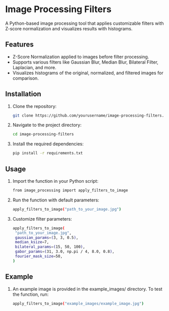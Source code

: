 # Image Processing Filters

A Python-based image processing tool that applies customizable filters with Z-score normalization and visualizes results with histograms.

## Features
- Z-Score Normalization applied to images before filter processing.
- Supports various filters like Gaussian Blur, Median Blur, Bilateral Filter, Laplacian, and more.
- Visualizes histograms of the original, normalized, and filtered images for comparison.

## Installation
1. Clone the repository:
   ```bash
   git clone https://github.com/yourusername/image-processing-filters.git   
2. Navigate to the project directory:
    ```bash
   cd image-processing-filters
4. Install the required dependencies:
   ```bash
   pip install -r requirements.txt
   
## Usage
1. Import the function in your Python script:
   ```bash
   from image_processing import apply_filters_to_image
2. Run the function with default parameters:
   ```bash
   apply_filters_to_image("path_to_your_image.jpg")
3. Customize filter parameters:
   ```bash
   apply_filters_to_image(
    "path_to_your_image.jpg",
    gaussian_params=(3, 3, 0.5),
    median_ksize=7,
    bilateral_params=(15, 50, 100),
    gabor_params=(31, 3.0, np.pi / 4, 8.0, 0.8),
    fourier_mask_size=50,
   )
   
## Example
1. An example image is provided in the example_images/ directory. To test the function, run:
   ```bash
   apply_filters_to_image("example_images/example_image.jpg")
